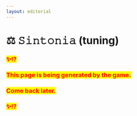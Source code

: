 ```yaml
---
layout: editorial
---
```


# ⚖️ 𝚂𝚒𝚗𝚝𝚘𝚗𝚒𝚊 (tuning)

### <mark style="color:red;">✨⁉️</mark>&#x20;

### <mark style="color:red;">This page is being generated by the game.</mark>&#x20;

### <mark style="color:red;">Come back later.</mark>

### <mark style="color:red;">✨⁉️</mark>
